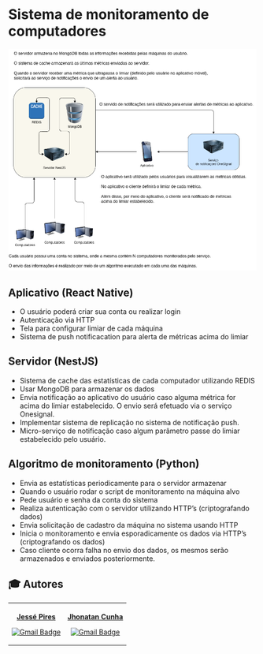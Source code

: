 # Sistema de monitoramento de computadores

![Arquitetura](arq.png)

## Aplicativo (React Native)

- O usuário poderá criar sua conta ou realizar login
- Autenticação via HTTP
- Tela para configurar limiar de cada máquina
- Sistema de push notificacation para alerta de métricas acima do limiar

## Servidor (NestJS)


- Sistema de cache das estatísticas de cada computador utilizando REDIS
- Usar MongoDB para armazenar os dados
- Envia notificação ao aplicativo do usuário caso alguma métrica for acima do limiar estabelecido. O envio será efetuado via o serviço Onesignal.
- Implementar sistema de replicação no sistema de notificação push.
- Micro-serviço de notificação caso algum parâmetro passe do limiar estabelecido pelo usuário.

## Algoritmo de monitoramento (Python)

- Envia as estatísticas periodicamente para o servidor armazenar
- Quando o usuário rodar o script de monitoramento na máquina alvo
- Pede usuário e senha da conta do sistema
- Realiza autenticação com o servidor utilizando HTTP’s (criptografando dados)
- Envia solicitação de cadastro da máquina no sistema usando HTTP
- Inicia o monitoramento e envia esporadicamente os dados via HTTP’s (criptografando os dados)
- Caso cliente ocorra falha no envio dos dados, os mesmos serão armazenados e enviados posteriormente.


## :mortar_board: Autores

<center>
<table><tr>

<td align="center"><a href="https://github.com/JessePires">
 <img style="border-radius: 50%;" src="https://avatars0.githubusercontent.com/u/20424496?s=460&u=87f2870ff153ab88402d6246cb3347a46ae33fe9&v=4" width="100px;" alt=""/>
<br />
 <b>Jessé Pires</b>
 </a> <a href="https://github.com/JessePires" title="Repositorio Jessé"></a>

[![Gmail Badge](https://img.shields.io/badge/-jesserocha@alunos.utfpr.edu.br-c14438?style=flat-square&logo=Gmail&logoColor=white&link=mailto:jesserocha@alunos.utfpr.edu.br)](mailto:jesserocha@alunos.utfpr.edu.br)</td>

<td align="center"><a href="https://github.com/jhonatancunha">
 <img style="border-radius: 50%;" src="https://avatars0.githubusercontent.com/u/52831621?s=460&u=2b0cfdafeb7756176ded82c41738e773e92762b8&v=4" width="100px;" alt=""/>
<br />
 <b>Jhonatan Cunha</b></a>
 <a href="https://github.com/jhonatancunha" title="Repositorio Jhonatan"></a>

[![Gmail Badge](https://img.shields.io/badge/-jhonatancunha@alunos.utfpr.edu.br-c14438?style=flat-square&logo=Gmail&logoColor=white&link=mailto:jhonatancunha@alunos.utfpr.edu.br)](mailto:jhonatancunha@alunos.utfpr.edu.br)</td>



</tr></table>
</center>